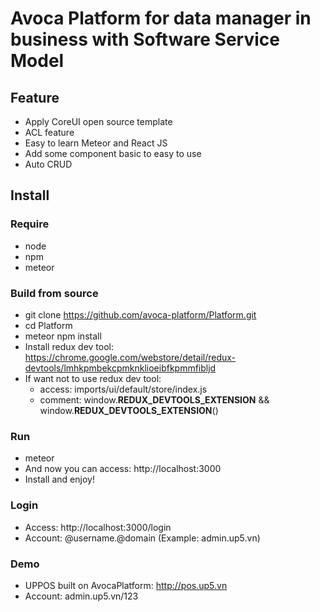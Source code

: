 # Avoca Platform for data manager in business with Software Service Model

## Feature
* Apply CoreUI open source template
* ACL feature
* Easy to learn Meteor and React JS
* Add some component basic to easy to use
* Auto CRUD

## Install

### Require
* node
* npm
* meteor

### Build from source
* git clone https://github.com/avoca-platform/Platform.git
* cd Platform
* meteor npm install
* Install redux dev tool: https://chrome.google.com/webstore/detail/redux-devtools/lmhkpmbekcpmknklioeibfkpmmfibljd
* If want not to use redux dev tool:
    * access: imports/ui/default/store/index.js
    * comment: window.__REDUX_DEVTOOLS_EXTENSION__ && window.__REDUX_DEVTOOLS_EXTENSION__()

### Run
* meteor
* And now you can access: http://localhost:3000
* Install and enjoy!

### Login
* Access: http://localhost:3000/login
* Account: @username.@domain (Example: admin.up5.vn)

### Demo
* UPPOS built on AvocaPlatform: http://pos.up5.vn
* Account: admin.up5.vn/123